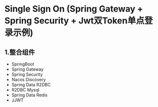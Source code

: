 
# Single Sign On (Spring Gateway + Spring Security + Jwt双Token单点登录示例)

## 1.整合组件
- SpringBoot
- Spring Gateway
- Spring Security
- Nacos Discovery
- Spring Data R2DBC
- R2DBC Mysql
- Spring Data Redis
- JJWT

